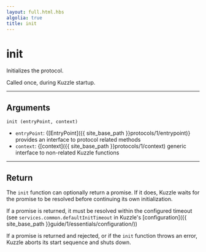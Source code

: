 ```yaml
---
layout: full.html.hbs
algolia: true
title: init
---
```


# init

Initializes the protocol. 

Called once, during Kuzzle startup.

---

## Arguments

`init (entryPoint, context)`

* `entryPoint`: {[EntryPoint]({{ site_base_path }}protocols/1/entrypoint)} provides an interface to protocol related methods
* `context`: {[context]({{ site_base_path }}protocols/1/context) generic interface to non-related Kuzzle functions

---

## Return

The `init` function can optionally return a promise. If it does, Kuzzle waits for the promise to be resolved before continuing its own initialization.

If a promise is returned, it must be resolved within the configured timeout (see `services.common.defaultInitTimeout` in Kuzzle's [configuration]({{ site_base_path }}guide/1/essentials/configuration/))

If a promise is returned and rejected, or if the `init` function throws an error, Kuzzle aborts its start sequence and shuts down.
